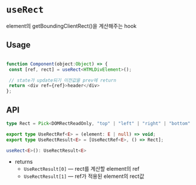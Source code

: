 # `useRect`

element의 getBoundingClientRect()을 계산해주는 hook

## Usage

```typescript

function Component(object:Object) => {
 const [ref, rect] = useRect<HTMLDivElement>();

 // state가 update되기 이전값을 prev에 return
 return <div ref={ref}>header</div>
};

```

## API

```typescript
type Rect = Pick<DOMRectReadOnly, "top" | "left" | "right" | "bottom" | "height" | "width">;

export type UseRectRef<E> = (element: E | null) => void;
export type UseRectResult<E> = [UseRectRef<E>, () => Rect];

useRect<E>(): UseRectResult<E>
```

- returns
  - `UseRectResult[0]` — rect를 계산할 element의 ref
  - `UseRectResult[1]` — ref가 적용된 element의 rect값
